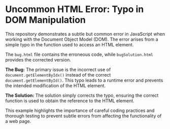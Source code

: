 # Uncommon HTML Error: Typo in DOM Manipulation

This repository demonstrates a subtle but common error in JavaScript when working with the Document Object Model (DOM).  The error arises from a simple typo in the function used to access an HTML element.

The `bug.html` file contains the erroneous code, while `bugSolution.html` provides the corrected version.

**The Bug:**
The primary issue is the incorrect use of `document.getElementByIdx()` instead of the correct `document.getElementById()`.  This typo leads to a runtime error and prevents the intended modification of the HTML element.

**The Solution:**
The solution simply corrects the typo, ensuring the correct function is used to obtain the reference to the HTML element. 

This example highlights the importance of careful coding practices and thorough testing to prevent subtle errors from affecting the functionality of a web page.